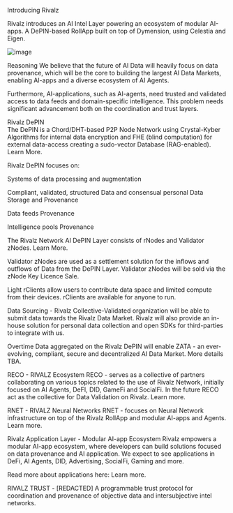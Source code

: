 Introducing Rivalz

Rivalz introduces an AI Intel Layer powering an ecosystem of modular AI-apps. A DePIN-based RollApp built on top of Dymension, using Celestia and Eigen.

![image](https://github.com/ibuyshite/Rivalz-CLI/assets/153273247/429741a1-f24e-4a8e-88f2-37c01e852aef)

Reasoning
We believe that the future of AI Data will heavily focus on data provenance, which will be the core to building the largest AI Data Markets, enabling AI-apps and a diverse ecosystem of AI Agents.

Furthermore, AI-applications, such as AI-agents, need trusted and validated access to data feeds and domain-specific intelligence. This problem needs significant advancement both on the coordination and trust layers. 

Rivalz DePIN   
The DePIN is a Chord/DHT-based P2P Node Network using Crystal-Kyber Algorithms for internal data encryption and FHE (blind computation) for external data-access creating a sudo-vector Database (RAG-enabled).  Learn More.

Rivalz DePIN focuses on:

Systems of data processing and augmentation <From Raw data to Structured Data>

Compliant, validated, structured Data and consensual personal Data Storage and Provenance <Static Data Markets for AI and Identity Licensing >

Data feeds Provenance <Enabling trusted data sources for Inference and AI Agents>

Intelligence pools Provenance <Enabling Markets of Modular Intelligence for AI Agents>

The Rivalz Network AI DePIN Layer consists of rNodes and Validator zNodes. Learn More.

Validator zNodes are used as a settlement solution for the inflows and outflows of Data from the DePIN Layer. Validator zNodes will be sold via the zNode Key Licence Sale. 

Light rClients allow users to contribute data space and limited compute from their devices. rClients are available for anyone to run.

Data Sourcing - Rivalz Collective-Validated organization will be able to submit data towards the Rivalz Data Market. Rivalz will also provide an in-house solution for personal data collection and open SDKs for third-parties to integrate with us.

Overtime Data aggregated on the Rivalz DePIN will enable ZATA - an ever-evolving, compliant, secure and decentralized AI Data Market. More details TBA.


RECO - RIVALZ Ecosystem 
RECO - serves as a collective of partners collaborating on various topics related to the use of Rivalz Network, initially focused on AI Agents, DeFI, DID, GameFi and SocialFi. In the future RECO act as the collective for Data Validation on Rivalz. Learn more.

RNET - RIVALZ Neural Networks
RNET - focuses on Neural Network infrastructure on top of the Rivalz RollApp and modular AI-apps and Agents. Learn more.

Rivalz Application Layer - Modular AI-app Ecosystem
Rivalz empowers a modular AI-app  ecosystem, where developers can build solutions focused on data provenance and AI application. We expect to see applications in DeFi, AI Agents, DID, Advertising, SocialFi, Gaming and more.

Read more about applications here: Learn more.

RIVALZ TRUST - [REDACTED]
A programmable trust protocol for coordination and provenance of objective data and intersubjective intel networks. 
